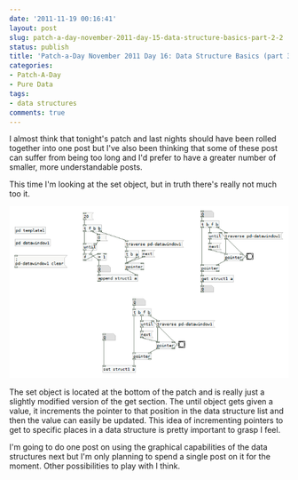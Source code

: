 ```yaml
---
date: '2011-11-19 00:16:41'
layout: post
slug: patch-a-day-november-2011-day-15-data-structure-basics-part-2-2
status: publish
title: 'Patch-a-Day November 2011 Day 16: Data Structure Basics (part 3)'
categories:
- Patch-A-Day
- Pure Data
tags:
- data structures
comments: true
---
```


I almost think that tonight's patch and last nights should have been rolled together into one post but I've also been thinking that some of these post can suffer from being too long and I'd prefer to have a greater number of smaller, more understandable posts.

This time I'm looking at the set object, but in truth there's really not much too it.

![Setting values for specific data structure items](/a/2011-11-19-patch-a-day-november-2011-day-15-data-structure-basics-part-2-2/setting-specifics.png)

The set object is located at the bottom of the patch and is really just a slightly modified version of the get section. The until object gets given a value, it increments the pointer to that position in the data structure list and then the value can easily be updated. This idea of incrementing pointers to get to specific places in a data structure is pretty important to grasp I feel.

I'm going to do one post on using the graphical capabilities of the data structures next but I'm only planning to spend a single post on it for the moment. Other possibilities to play with I think.
